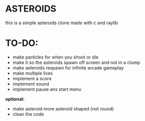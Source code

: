 # ASTEROIDS
this is a simple asteroids clone made with c and raylib

# TO-DO:
- make particles for when you shoot or die
- make it so the asteroids spawn off screen and not in a clump 
- make asteroids respawn for infinite arcade gameplay
- make multiple lives
- implement a score
- implement sound
- implement pause ans start menu

**optional:**
- make asteroid more asteroid shaped (not round)
- clean the code
